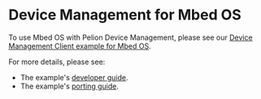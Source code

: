 <h1 id="device-management">Device Management for Mbed OS</h1>

To use Mbed OS with Pelion Device Management, please see our [Device Management Client example for Mbed OS](https://github.com/ARMmbed/mbed-os-example-pelion/blob/master/README.md).

For more details, please see: 

- The example's [developer guide](https://www.pelion.com/docs/device-management/current/connecting/tutorial-pelion-mbedos.html).
- The example's [porting guide](https://www.pelion.com/docs/device-management/current/porting/index.html).
